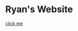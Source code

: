 # Ryan's Website
[click me]([https://ryantren.github.io/protfolio-website/](https://ryantren.github.io/portfolio-website/))
